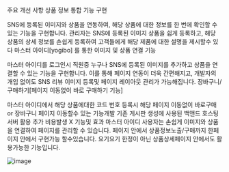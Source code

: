  
주요 개선 사항
상품 정보 통합 기능 구현

SNS에 등록된 이미지와 상품을 연동하여, 해당 상품에 대한 정보를 한 번에 확인할 수 있는 기능을 구현합니다.
관리자는 SNS에 등록된 이미지 상품을 쉽게 등록하고, 해당 상품의 상세 정보를 손쉽게 등록하여 고객들에게 해당 제품에 대한 설명을 제시할수 있다 
마스터 아이디[yogibo] 를 통한 이미지 및 상품 연결 기능

마스터 아이디를 로그인시 직원중 누구나 SNS에 등록된 이미지를 추가하고 상품을 연결할 수 있는 기능을 구현합니다.
이를 통해 페이지 연동이 더욱 간편해지고, 개발자의 개입 없이도 SNS 리뷰 이미지 등록및 페이지 레이아웃 관리가 가능해집니다.
장바구니/구매하기[페이지 이동없이 바로 구매하기 기능]

마스터 아이디에서 해당 상품에대한 코드 번호 등록시 해당 페이지 이동없이 바로구매 or 장바구니 페이지  이동할수 있는 기능개발
기존 게시판 생성에 사용된 백앤드 호스팅 서버 활용 추가 비용발생 X
 기능및 효과
마스터 아이디 사용자는 손쉽게 이미지와 상품을 연결하여 페이지를 관리할 수 있습니다.
페이지 안에서 상품정보노출/구매까지 한페이지 안에서 구현가능 할수있습니다.
요기요기 한정이 아닌 상품상세페이지 안에서도 활용가능한 기능입니다.
 

![image](https://github.com/user-attachments/assets/310e62da-51bf-495d-9668-822e3925d33a)

